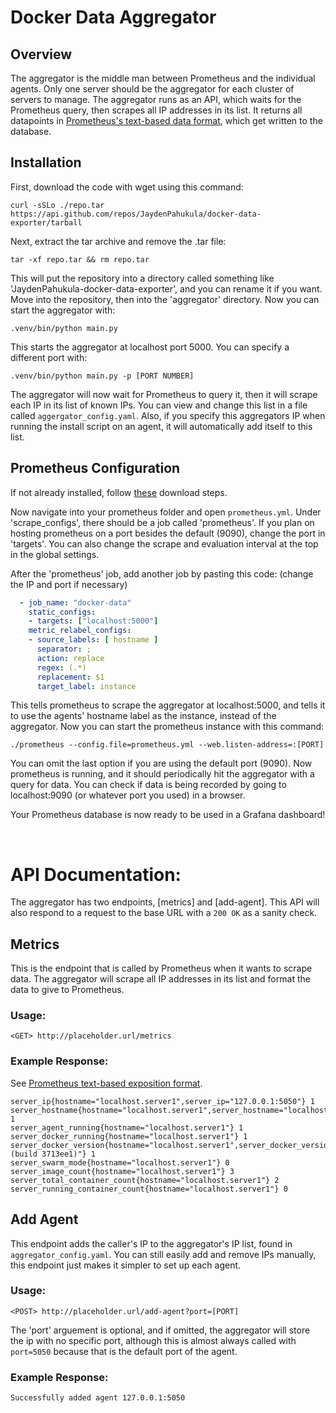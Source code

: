 # Docker Data Aggregator

## Overview

The aggregator is the middle man between Prometheus and the individual agents. Only one server should be the aggregator for each cluster of servers to manage. The aggregator runs as an API, which waits for the Prometheus query, then scrapes all IP addresses in its list. It returns all datapoints in [Prometheus's text-based data format](#https://prometheus.io/docs/instrumenting/exposition_formats/), which get written to the database.


## Installation

First, download the code with wget using this command:
```
curl -sSLo ./repo.tar https://api.github.com/repos/JaydenPahukula/docker-data-exporter/tarball
```
Next, extract the tar archive and remove the .tar file:
```
tar -xf repo.tar && rm repo.tar
```
This will put the repository into a directory called something like 'JaydenPahukula-docker-data-exporter', and you can rename it if you want. Move into the repository, then into the 'aggregator' directory. Now you can start the aggregator with:
```
.venv/bin/python main.py
```
This starts the aggregator at localhost port 5000. You can specify a different port with:
```
.venv/bin/python main.py -p [PORT NUMBER]
```
The aggregator will now wait for Prometheus to query it, then it will scrape each IP in its list of known IPs. You can view and change this list in a file called `aggergator_config.yaml`. Also, if you specify this aggregators IP when running the install script on an agent, it will automatically add itself to this list.


## Prometheus Configuration

If not already installed, follow [these](https://prometheus.io/docs/introduction/first_steps/) download steps.

Now navigate into your prometheus folder and open `prometheus.yml`. Under 'scrape_configs', there should be a job called 'prometheus'. If you plan on hosting prometheus on a port besides the default (9090), change the port in 'targets'. You can also change the scrape and evaluation interval at the top in the global settings.

After the 'prometheus' job, add another job by pasting this code: (change the IP and port if necessary)
``` yaml
  - job_name: "docker-data"
    static_configs:
    - targets: ["localhost:5000"]
    metric_relabel_configs:
    - source_labels: [ hostname ]
      separator: ;
      action: replace
      regex: (.*)
      replacement: $1
      target_label: instance
```
This tells prometheus to scrape the aggregator at localhost:5000, and tells it to use the agents' hostname label as the instance, instead of the aggregator. Now you can start the prometheus instance with this command:
```
./prometheus --config.file=prometheus.yml --web.listen-address=:[PORT]
```
You can omit the last option if you are using the default port (9090). Now prometheus is running, and it should periodically hit the aggregator with a query for data. You can check if data is being recorded by going to localhost:9090 (or whatever port you used) in a browser.

Your Prometheus database is now ready to be used in a Grafana dashboard!

</br>

# API Documentation:

The aggregator has two endpoints, [metrics] and [add-agent]. This API will also respond to a request to the base URL with a `200 OK` as a sanity check.

## Metrics

This is the endpoint that is called by Prometheus when it wants to scrape data. The aggregator will scrape all IP addresses in its list and format the data to give to Prometheus.

### Usage:

```
<GET> http://placeholder.url/metrics
```

### Example Response:
See [Prometheus text-based exposition format](#https://prometheus.io/docs/instrumenting/exposition_formats/).

```
server_ip{hostname="localhost.server1",server_ip="127.0.0.1:5050"} 1
server_hostname{hostname="localhost.server1",server_hostname="localhost.server1"} 1
server_agent_running{hostname="localhost.server1"} 1
server_docker_running{hostname="localhost.server1"} 1
server_docker_version{hostname="localhost.server1",server_docker_version="24.0.4 (build 3713ee1)"} 1
server_swarm_mode{hostname="localhost.server1"} 0
server_image_count{hostname="localhost.server1"} 3
server_total_container_count{hostname="localhost.server1"} 2
server_running_container_count{hostname="localhost.server1"} 0
```

## Add Agent

This endpoint adds the caller's IP to the aggregator's IP list, found in `aggregator_config.yaml`. You can still easily add and remove IPs manually, this endpoint just makes it simpler to set up each agent.

### Usage:

```
<POST> http://placeholder.url/add-agent?port=[PORT]
```
The 'port' arguement is optional, and if omitted, the aggregator will store the ip with no specific port, although this is almost always called with `port=5050` because that is the default port of the agent.

### Example Response:

```
Successfully added agent 127.0.0.1:5050
```